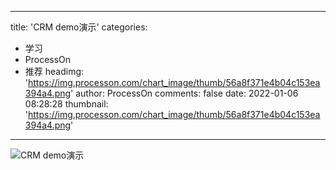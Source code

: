 
---
title: 'CRM demo演示'
categories: 
 - 学习
 - ProcessOn
 - 推荐
headimg: 'https://img.processon.com/chart_image/thumb/56a8f371e4b04c153ea394a4.png'
author: ProcessOn
comments: false
date: 2022-01-06 08:28:28
thumbnail: 'https://img.processon.com/chart_image/thumb/56a8f371e4b04c153ea394a4.png'
---

<div>   
<img class="thumb" alt="CRM demo演示" src="https://img.processon.com/chart_image/thumb/56a8f371e4b04c153ea394a4.png" referrerpolicy="no-referrer">
<p></p>  
</div>
            